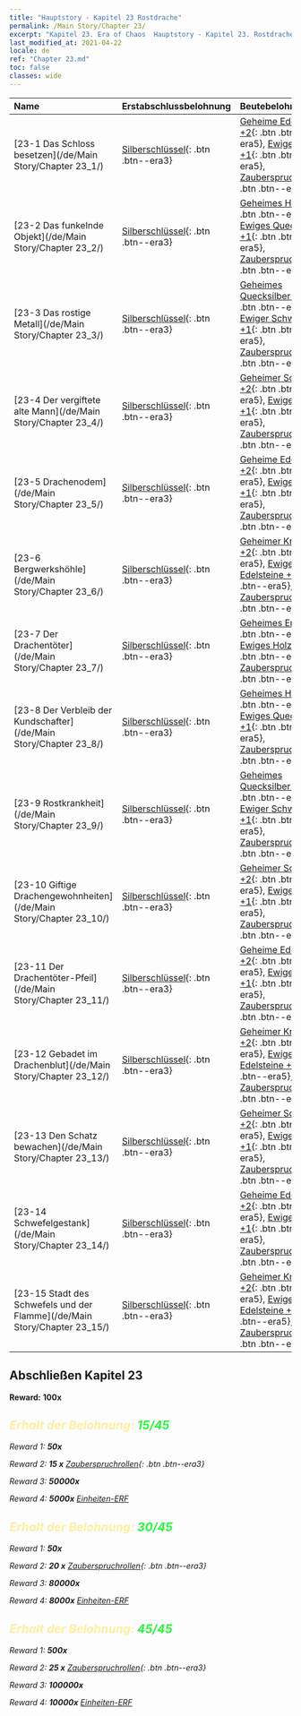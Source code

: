 ```yaml
---
title: "Hauptstory - Kapitel 23 Rostdrache"
permalink: /Main Story/Chapter 23/
excerpt: "Kapitel 23. Era of Chaos  Hauptstory - Kapitel 23. Rostdrache"
last_modified_at: 2021-04-22
locale: de
ref: "Chapter 23.md"
toc: false
classes: wide
---
```


  | Name |  Erstabschlussbelohnung | Beutebelohnung |
  |:------------|:------------|:------------| 
  | [23-1 Das Schloss besetzen](/de/Main Story/Chapter 23_1/) | [Silberschlüssel](/ItemsDE/con_693/){: .btn .btn--era3} | [Geheime Edelsteine +2](/ItemsDE/mat_79/){: .btn .btn--era5}, [Ewiger Kristall +1](/ItemsDE/mat_73/){: .btn .btn--era5}, [Zauberspruchrollen](/ItemsDE/con_694/){: .btn .btn--era3} |
  | [23-2 Das funkelnde Objekt](/de/Main Story/Chapter 23_2/) | [Silberschlüssel](/ItemsDE/con_693/){: .btn .btn--era3} | [Geheimes Holz +2](/ItemsDE/mat_76/){: .btn .btn--era5}, [Ewiges Quecksilber +1](/ItemsDE/mat_70/){: .btn .btn--era5}, [Zauberspruchrollen](/ItemsDE/con_694/){: .btn .btn--era3} |
  | [23-3 Das rostige Metall](/de/Main Story/Chapter 23_3/) | [Silberschlüssel](/ItemsDE/con_693/){: .btn .btn--era3} | [Geheimes Quecksilber +2](/ItemsDE/mat_77/){: .btn .btn--era5}, [Ewiger Schwefel +1](/ItemsDE/mat_71/){: .btn .btn--era5}, [Zauberspruchrollen](/ItemsDE/con_694/){: .btn .btn--era3} |
  | [23-4 Der vergiftete alte Mann](/de/Main Story/Chapter 23_4/) | [Silberschlüssel](/ItemsDE/con_693/){: .btn .btn--era3} | [Geheimer Schwefel +2](/ItemsDE/mat_78/){: .btn .btn--era5}, [Ewiges Erz +1](/ItemsDE/mat_68/){: .btn .btn--era5}, [Zauberspruchrollen](/ItemsDE/con_694/){: .btn .btn--era3} |
  | [23-5 Drachenodem](/de/Main Story/Chapter 23_5/) | [Silberschlüssel](/ItemsDE/con_693/){: .btn .btn--era3} | [Geheime Edelsteine +2](/ItemsDE/mat_79/){: .btn .btn--era5}, [Ewiger Kristall +1](/ItemsDE/mat_73/){: .btn .btn--era5}, [Zauberspruchrollen](/ItemsDE/con_694/){: .btn .btn--era3} |
  | [23-6 Bergwerkshöhle](/de/Main Story/Chapter 23_6/) | [Silberschlüssel](/ItemsDE/con_693/){: .btn .btn--era3} | [Geheimer Kristall +2](/ItemsDE/mat_80/){: .btn .btn--era5}, [Ewige Edelsteine +1](/ItemsDE/mat_72/){: .btn .btn--era5}, [Zauberspruchrollen](/ItemsDE/con_694/){: .btn .btn--era3} |
  | [23-7 Der Drachentöter](/de/Main Story/Chapter 23_7/) | [Silberschlüssel](/ItemsDE/con_693/){: .btn .btn--era3} | [Geheimes Erz +2](/ItemsDE/mat_75/){: .btn .btn--era5}, [Ewiges Holz +1](/ItemsDE/mat_69/){: .btn .btn--era5}, [Zauberspruchrollen](/ItemsDE/con_694/){: .btn .btn--era3} |
  | [23-8 Der Verbleib der Kundschafter](/de/Main Story/Chapter 23_8/) | [Silberschlüssel](/ItemsDE/con_693/){: .btn .btn--era3} | [Geheimes Holz +2](/ItemsDE/mat_76/){: .btn .btn--era5}, [Ewiges Quecksilber +1](/ItemsDE/mat_70/){: .btn .btn--era5}, [Zauberspruchrollen](/ItemsDE/con_694/){: .btn .btn--era3} |
  | [23-9 Rostkrankheit](/de/Main Story/Chapter 23_9/) | [Silberschlüssel](/ItemsDE/con_693/){: .btn .btn--era3} | [Geheimes Quecksilber +2](/ItemsDE/mat_77/){: .btn .btn--era5}, [Ewiger Schwefel +1](/ItemsDE/mat_71/){: .btn .btn--era5}, [Zauberspruchrollen](/ItemsDE/con_694/){: .btn .btn--era3} |
  | [23-10 Giftige Drachengewohnheiten](/de/Main Story/Chapter 23_10/) | [Silberschlüssel](/ItemsDE/con_693/){: .btn .btn--era3} | [Geheimer Schwefel +2](/ItemsDE/mat_78/){: .btn .btn--era5}, [Ewiges Erz +1](/ItemsDE/mat_68/){: .btn .btn--era5}, [Zauberspruchrollen](/ItemsDE/con_694/){: .btn .btn--era3} |
  | [23-11 Der Drachentöter-Pfeil](/de/Main Story/Chapter 23_11/) | [Silberschlüssel](/ItemsDE/con_693/){: .btn .btn--era3} | [Geheime Edelsteine +2](/ItemsDE/mat_79/){: .btn .btn--era5}, [Ewiger Kristall +1](/ItemsDE/mat_73/){: .btn .btn--era5}, [Zauberspruchrollen](/ItemsDE/con_694/){: .btn .btn--era3} |
  | [23-12 Gebadet im Drachenblut](/de/Main Story/Chapter 23_12/) | [Silberschlüssel](/ItemsDE/con_693/){: .btn .btn--era3} | [Geheimer Kristall +2](/ItemsDE/mat_80/){: .btn .btn--era5}, [Ewige Edelsteine +1](/ItemsDE/mat_72/){: .btn .btn--era5}, [Zauberspruchrollen](/ItemsDE/con_694/){: .btn .btn--era3} |
  | [23-13 Den Schatz bewachen](/de/Main Story/Chapter 23_13/) | [Silberschlüssel](/ItemsDE/con_693/){: .btn .btn--era3} | [Geheimer Schwefel +2](/ItemsDE/mat_78/){: .btn .btn--era5}, [Ewiges Erz +1](/ItemsDE/mat_68/){: .btn .btn--era5}, [Zauberspruchrollen](/ItemsDE/con_694/){: .btn .btn--era3} |
  | [23-14 Schwefelgestank](/de/Main Story/Chapter 23_14/) | [Silberschlüssel](/ItemsDE/con_693/){: .btn .btn--era3} | [Geheime Edelsteine +2](/ItemsDE/mat_79/){: .btn .btn--era5}, [Ewiger Kristall +1](/ItemsDE/mat_73/){: .btn .btn--era5}, [Zauberspruchrollen](/ItemsDE/con_694/){: .btn .btn--era3} |
  | [23-15 Stadt des Schwefels und der Flamme](/de/Main Story/Chapter 23_15/) | [Silberschlüssel](/ItemsDE/con_693/){: .btn .btn--era3} | [Geheimer Kristall +2](/ItemsDE/mat_80/){: .btn .btn--era5}, [Ewige Edelsteine +1](/ItemsDE/mat_72/){: .btn .btn--era5}, [Zauberspruchrollen](/ItemsDE/con_694/){: .btn .btn--era3} |


## Abschließen Kapitel 23

 **Reward:**  **100x** <i class="fas fa-gem"/>



## <span style="color: #ffeea0">Erhalt der Belohnung: </span><span style="color: #27f73a">15/45</span>

 Reward 1:  **50x** <i class="fas fa-gem"/>

 Reward 2: **15 x** [Zauberspruchrollen](/ItemsDE/con_694/){: .btn .btn--era3}

 Reward 3:  **50000x** <i class="fas fa-coins"/>

 Reward 4:  **5000x** [Einheiten-ERF](/ItemsDE/con_902/)



## <span style="color: #ffeea0">Erhalt der Belohnung: </span><span style="color: #27f73a">30/45</span>

 Reward 1:  **50x** <i class="fas fa-gem"/>

 Reward 2: **20 x** [Zauberspruchrollen](/ItemsDE/con_694/){: .btn .btn--era3}

 Reward 3:  **80000x** <i class="fas fa-coins"/>

 Reward 4:  **8000x** [Einheiten-ERF](/ItemsDE/con_902/)



## <span style="color: #ffeea0">Erhalt der Belohnung: </span><span style="color: #27f73a">45/45</span>

 Reward 1:  **500x** <i class="fas fa-gem"/>

 Reward 2: **25 x** [Zauberspruchrollen](/ItemsDE/con_694/){: .btn .btn--era3}

 Reward 3:  **100000x** <i class="fas fa-coins"/>

 Reward 4:  **10000x** [Einheiten-ERF](/ItemsDE/con_902/)


